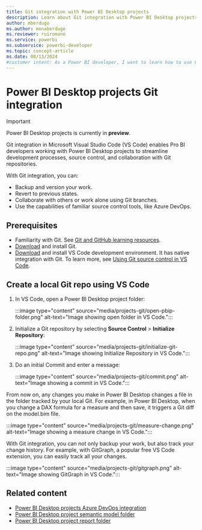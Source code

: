 ```yaml
---
title: Git integration with Power BI Desktop projects
description: Learn about Git integration with Power BI Desktop projects and streamline your development processes, source control, and collaboration with Git repositories.
author: mberdugo
ms.author: monaberdugo
ms.reviewer: ruiromano
ms.service: powerbi
ms.subservice: powerbi-developer
ms.topic: concept-article
ms.date: 08/13/2024
#customer intent: As a Power BI developer, I want to learn how to use Git integration with Power BI Desktop projects so that I can streamline my development processes, source control, and collaboration with Git repositories.
---
```


# Power BI Desktop projects Git integration

> [!IMPORTANT]
> Power BI Desktop projects is currently in **preview**.

Git integration in Microsoft Visual Studio Code (VS Code) enables Pro BI developers working with Power BI Desktop projects to streamline development processes, source control, and collaboration with Git repositories.

With Git integration, you can:

- Backup and version your work.
- Revert to previous states.
- Collaborate with others or work alone using Git branches.
- Use the capabilities of familiar source control tools, like Azure DevOps.

## Prerequisites

- Familiarity with Git. See [Git and GitHub learning resources](https://docs.github.com/en/get-started/quickstart/git-and-github-learning-resources).
- [Download](/devops/develop/git/install-and-set-up-git) and install Git.
- [Download](https://code.visualstudio.com/) and install VS Code development environment. It has native integration with Git. To learn more, see [Using Git source control in VS Code](https://code.visualstudio.com/docs/sourcecontrol/overview).

## Create a local Git repo using VS Code

1. In VS Code, open a Power BI Desktop project folder:

    :::image type="content" source="media/projects-git/open-pbip-folder.png" alt-text="Image showing open folder in VS Code.":::

1. Initialize a Git repository by selecting **Source Control** > **Initialize Repository**:

    :::image type="content" source="media/projects-git/initialize-git-repo.png" alt-text="Image showing Initialize Repository in VS Code.":::

1. Do an initial Commit and enter a message:

    :::image type="content" source="media/projects-git/commit.png" alt-text="Image showing a commit in VS Code.":::

From now on, any changes you make in Power BI Desktop changes a file in the folder tracked by your local Git. For example, in Power BI Desktop, when you change a DAX formula for a measure and then save, it triggers a Git diff on the model.bim file.

:::image type="content" source="media/projects-git/measure-change.png" alt-text="Image showing a measure change in VS Code.":::

With Git integration, you can not only backup your work, but also track your change history. For example, with GitGraph, a popular free VS Code extension, you can easily track all your changes.

:::image type="content" source="media/projects-git/gitgraph.png" alt-text="Image showing GitGraph in VS Code.":::

## Related content

- [Power BI Desktop projects Azure DevOps integration](projects-azdo.md)  
- [Power BI Desktop project semantic model folder](projects-dataset.md)  
- [Power BI Desktop project report folder](projects-report.md)  
